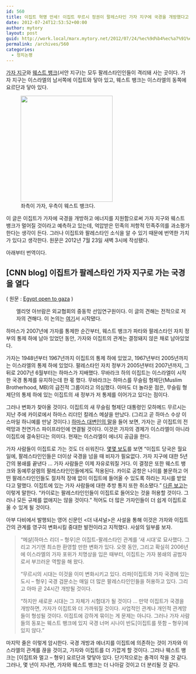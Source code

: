 ```yaml
---
id: 560
title: 이집트 혁명 만세! 이집트 무르시 정권이 팔레스타인 가자 지구에 국경을 개방했다고 한다
date: 2012-07-24T12:53:52+00:00
author: mytory
layout: post
guid: http://work.local/marx.mytory.net/2012/07/24/%ec%9d%b4%ec%a7%91%ed%8a%b8-%ed%98%81%eb%aa%85-%eb%a7%8c%ec%84%b8-%ec%9d%b4%ec%a7%91%ed%8a%b8-%eb%ac%b4%eb%a5%b4%ec%8b%9c-%ec%a0%95%ea%b6%8c%ec%9d%b4-%ed%8c%94%eb%a0%88%ec%8a%a4%ed%83%80%ec%9d%b8/
permalink: /archives/560
categories:
  - 정치논평
---
```

<a href="https://maps.google.com/maps?q=%EA%B0%80%EC%9E%90%EC%A7%80%EA%B5%AC&hl=ko&ie=UTF8&view=map&ftid=0x14fd844104b258a9:0x7e8955cbe285984e&ftt=44&geocode=FTRv3gEd2oILAg&split=0&sll=31.410246,34.388693&sspn=0.381111,0.357185&hq=&hnear=Gaza+Strip&t=m&z=11&vpsrc=0&iwloc=A" target="_blank" class="tx-link">가자 지구</a>와 <a href="https://maps.google.com/maps?f=q&source=s_q&hl=ko&geocode=&q=West+Bank,+Nablus,+Israel&aq=0&oq=west+bank&sll=31.354676,34.308826&sspn=0.337161,0.617294&vpsrc=6&ie=UTF8&hq=&hnear=Nablus&ll=32.049989,35.595703&spn=2.676941,4.938354&t=m&z=8&iwloc=A" target="_blank" class="tx-link">웨스트 뱅크</a>(서안 지구)는 모두 팔레스타인인들이 격리돼 사는 곳이다. 가자 지구는 이스라엘의 남서쪽에 이집트와 닿아 있고, 웨스트 뱅크는 이스라엘의 동쪽에 요르단과 닿아 있다.&nbsp;

<p style="text-align: center; clear: none; float: none; ">
  <figure style="width: 252px" class="wp-caption aligncenter"><img src="http://work.local/marx.mytory.net/wp-content/uploads/1/cfile27.uf.152C4144500E9A2305B957.png" width="252" height="290" filename="팔레스타인.png" filemime="image/jpeg" /><figcaption class="wp-caption-text">좌측이 가자, 우측이 웨스트 뱅크다.</figcaption></figure>
</p>

이 글은 이집트가 가자에 국경을 개방하고 에너지를 지원함으로써 가자 지구와 웨스트 뱅크가 멀어질 것이라고 예측하고 있는데, 억압받은 민족의 저항적 민족주의를 과소평가한다는 생각이 든다. 그러나 이집트와 팔레스타인 소식을 알 수 있기 때문에 번역한 가치가 있다고 생각한다. 원문은 2012년 7월 23일 새벽 3시에 작성됐다.

아래부터 번역이다.</p> 

## ‎[CNN blog] 이집트가 팔레스타인 가자 지구로 가는 국경을 열다

( 원문 : <a href="http://globalpublicsquare.blogs.cnn.com/2012/07/23/egypt-opens-to-gaza/" target="_blank" class="tx-link">Egypt open to gaza</a>&nbsp;)

<p style="margin-left: 2em; ">
  엘리엇 아브람은 외교협회의 중동학 선임연구원이다. 이 글의 견해는 전적으로 저자의 견해다. 이 논의는 <a href="http://blogs.cfr.org/abrams/2012/07/23/egypt-opens-to-gaza/?cid=oth_partner_site-cnn_gps" target="_blank" class="tx-link">여기</a>서 시작됐다.
</p>

하마스가 2007년에 가자를 통제한 순간부터, 웨스트 뱅크가 파타와 팔레스타인 자치 정부의 통제 하에 남아 있었던 동안, 가자와 이집트의 관계는 결정돼지 않은 채로 남아있었다.

가자는 1948년부터 1967년까지 이집트의 통제 하에 있었고, 1967년부터 2005년까지는 이스라엘의 통제 하에 있었다. 팔레스타인 자치 정부가 2005년부터 2007년까지, 그 뒤로 2007년 6월부터는 하마스가 지배했다.&nbsp;무바라크 하의 이집트는 이스라엘이 시작한 국경 통제를 유지하는데 한 몫 했다.&nbsp;무바라크는 하마스를 무슬림 형제단(Muslim Brotherhood, MB)의 급진적 그룹이라고 의심했다. 아마도 더 놀라운 점은, 무슬림 형제단의 통제 하에 있는 이집트의 새 정부가 저 통제를 이어가고 있다는 점이다.

그러나 변화가 찾아올 것이다. 이집트의 새 무슬림 형제단 대통령인 모하메드 무르시는 지난 주에 카이로에서 하마스 리더인 칼레스 메샬을 만났다. (그리고 곧 하마스 수상 이스마일 하니예를 만날 것이다.) <a href="http://www.timesofisrael.com/gaza-soon-to-get-it-electricity-and-gas-from-egypt-hamas-official-says/" target="_blank" class="tx-link">하마스 대변인의 말</a>을 들어 보면, 가자는 곧 이집트의 전력망과 천연가스 파이프라인에 연결될 것이다. 이것은 가자의 경제가 이스라엘이 아니라 이집트에 결속된다는 의미다. 현재는 이스라엘이 에너지 공급을 한다.

가자 사람들이 이집트로 가는 것도 더 쉬워진다. <a href="http://www.maannews.net/eng/ViewDetails.aspx?ID=506881" target="_blank" class="tx-link">몇몇 보도</a>를 보면 “이집트 당국은 월요일에, 팔레스타인인들은 더이상 국경을 넘을 때 비자가 필요없다. 가자 지구에 대한 5년 간의 봉쇄를 끝낸다 &#8230; 가자 사람들은 이제 자유로워질 거다. 이 결정은 또한 웨스트 뱅크와 동예루살렘의 팔레스타인인들에게도 적용된다. 카이로 공항은 나이를 불문하고 어떤 팔레스타인인들도 절차적 장애 없이 이집트에 들어올 수 있도록 하라는 지시를 받았다고 말했다. 이집트에 있는 가자 사람들에 대한 추방 통지 또한 취소됐다.” <a href="http://english.ahram.org.eg/NewsContent/1/64/48492/Egypt/Politics-/No-major-change-for-Palestinians-in-Gaza-entering-.aspx" target="_blank" class="tx-link">다른 보고</a>는 이렇게 말한다. “카이로는 팔레스타인인들이 이집트로 들어오는 것을 허용할 것이다. 그러나 모든 규제를 없애지는 않을 것이다.” 적어도 더 많은 가자인들이 더 쉽게 이집트로 올 수 있게 될 것이다.

아부 다비에서 발행되는 영어 신문인 <더 내셔널>은 사설을 통해 이것은 가자와 이집트 간의 관계를 영구히 변화시킬 중대한 발전이라고 지적했다. 사설의 일부를 보자.

<blockquote class="tx-quote-tistory">
  <p>
    “메샬[하마스 리더 &#8211; 형우]은 이집트-팔레스타인 관계를 ‘새 시대’로 묘사했다. 그리고 거기엔 최소한 환영할 만한 변화가 있다. 오랫 동안, 그리고 확실히 2006년에 이스라엘의 가자 포위가 치명상을 입은 때부터, 이집트는 가자 봉쇄의 공범자로서 부끄러운 역할을 해 왔다.
  </p>
  
  <p>
    “무르시의 시대는 이것을 이미 변화시키고 있다. 라파[이집트와 가자 국경에 있는 도시 &#8211; 형우] 국경 검문소는 매일 더 많은 팔레스타인인들을 허용하고 있다. 그리고 아마 곧 24시간 개방될 것이다.
  </p>
  
  <p>
    “하지만 새로운 시대는 그 자체가 시험대가 될 것이다 &#8230; 만약 이집트가 국경을 개방하면, 가자가 이집트와 더 가까워질 것이다. 사업적인 관계나 개인적 관계망들이 형성될 것이다. 이집트에 강하게 묶이는 게 문제는 아니다. 그러나 가자 사람들의 동포는 웨스트 뱅크에 있지 국경 너머 시나이 반도[이집트를 뜻함 &#8211; 형우]에 있지 않다.”
  </p>
</blockquote>

마지막 줄은 이렇게 암시한다. 국경 개방과 에너지를 이집트에 의존하는 것이 가자와 이스라엘의 관계를 끊을 것이고, 가자와 이집트를 더 가깝게 할 것이다. 그러나 웨스트 뱅크는 [이집트와 멀고 &#8211; 형우] 요르단과 맞닿아 있다. 단기적으로는 충격이 작을 것 같다. 그러나, 몇 년이 지나면, 가자와 웨스트 뱅크는 더 나아갈 것이고 더 분리될 것 같다.